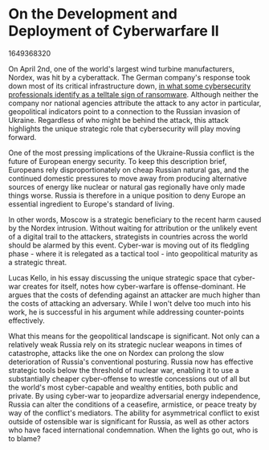 # On the Development and Deployment of Cyberwarfare II

1649368320

On April 2nd, one of the world's largest wind turbine manufacturers, Nordex, was hit by a cyberattack. The German company's response took down most of its critical infrastructure down, [in what some cybersecurity professionals identify as a telltale sign of ransomware](https://www.securityweek.com/wind-turbine-giant-nordex-shuts-down-it-systems-response-cyberattack). Although neither the company nor national agencies attribute the attack to any actor in particular, geopolitical indicators point to a connection to the Russian invasion of Ukraine. Regardless of who might be behind the attack, this attack highlights the unique strategic role that cybersecurity will play moving forward.

One of the most pressing implications of the Ukraine-Russia conflict is the future of European energy security. To keep this description brief, Europeans rely disproportionately on cheap Russian natural gas, and the continued domestic pressures to move away from producing alternative sources of energy like nuclear or natural gas regionally have only made things worse. Russia is therefore in a unique position to deny Europe an essential ingredient to Europe's standard of living.

In other words, Moscow is a strategic beneficiary to the recent harm caused by the Nordex intrusion. Without waiting for attribution or the unlikely event of a digital trail to the attackers, strategists in countries across the world should be alarmed by this event. Cyber-war is moving out of its fledgling phase - where it is relegated as a tactical tool - into geopolitical maturity as a strategic threat. 

Lucas Kello, in his essay discussing the unique strategic space that cyber-war creates for itself, notes how cyber-warfare is offense-dominant. He argues that the costs of defending against an attacker are much higher than the costs of attacking an adversary. While I won't delve too much into his work, he is successful in his argument while addressing counter-points effectively. 

What this means for the geopolitical landscape is significant. Not only can a relatively weak Russia rely on its strategic nuclear weapons in times of catastrophe, attacks like the one on Nordex can prolong the slow deterioration of Russia's conventional posturing. Russia now has effective strategic tools below the threshold of nuclear war, enabling it to use a substantially cheaper cyber-offense to wrestle concessions out of all but the world's most cyber-capable and wealthy entities, both public and private. By using cyber-war to jeopardize adversarial energy independence, Russia can alter the conditions of a ceasefire, armistice, or peace treaty by way of the conflict's mediators. The ability for asymmetrical conflict to exist outside of ostensible war is significant for Russia, as well as other actors who have faced international condemnation. When the lights go out, who is to blame? 